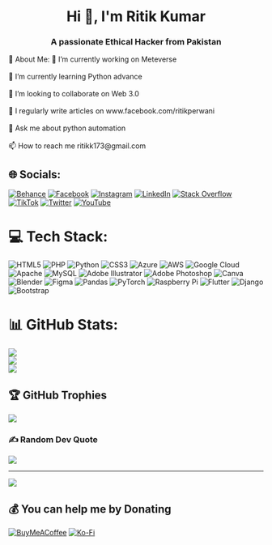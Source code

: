 <h1 align="center">Hi 👋, I'm Ritik Kumar</h1>
<h3 align="center">A passionate Ethical Hacker from Pakistan</h3>
 💫 About Me:
🔭 I’m currently working on Meteverse<br><br>🌱 I’m currently learning Python advance<br><br>👯 I’m looking to collaborate on Web 3.0<br><br>📝 I regularly write articles on www.facebook.com/ritikperwani<br><br>💬 Ask me about python automation<br><br>📫 How to reach me ritikk173@gmail.com


## 🌐 Socials:
[![Behance](https://img.shields.io/badge/Behance-1769ff?logo=behance&logoColor=white)](https://behance.net/its_rituu) [![Facebook](https://img.shields.io/badge/Facebook-%231877F2.svg?logo=Facebook&logoColor=white)](https://facebook.com/its_rituu) [![Instagram](https://img.shields.io/badge/Instagram-%23E4405F.svg?logo=Instagram&logoColor=white)](https://instagram.com/its_rituu) [![LinkedIn](https://img.shields.io/badge/LinkedIn-%230077B5.svg?logo=linkedin&logoColor=white)](https://linkedin.com/in/its_rituu) [![Stack Overflow](https://img.shields.io/badge/-Stackoverflow-FE7A16?logo=stack-overflow&logoColor=white)](https://stackoverflow.com/users/its_rituu) [![TikTok](https://img.shields.io/badge/TikTok-%23000000.svg?logo=TikTok&logoColor=white)](https://tiktok.com/@its_rituu) [![Twitter](https://img.shields.io/badge/Twitter-%231DA1F2.svg?logo=Twitter&logoColor=white)](https://twitter.com/its_rituu) [![YouTube](https://img.shields.io/badge/YouTube-%23FF0000.svg?logo=YouTube&logoColor=white)](https://youtube.com/@its_rituu) 

# 💻 Tech Stack:
![HTML5](https://img.shields.io/badge/html5-%23E34F26.svg?style=flat&logo=html5&logoColor=white) ![PHP](https://img.shields.io/badge/php-%23777BB4.svg?style=flat&logo=php&logoColor=white) ![Python](https://img.shields.io/badge/python-3670A0?style=flat&logo=python&logoColor=ffdd54) ![CSS3](https://img.shields.io/badge/css3-%231572B6.svg?style=flat&logo=css3&logoColor=white) ![Azure](https://img.shields.io/badge/azure-%230072C6.svg?style=flat&logo=azure-devops&logoColor=white) ![AWS](https://img.shields.io/badge/AWS-%23FF9900.svg?style=flat&logo=amazon-aws&logoColor=white) ![Google Cloud](https://img.shields.io/badge/Google%20Cloud-%234285F4.svg?style=flat&logo=google-cloud&logoColor=white) ![Apache](https://img.shields.io/badge/apache-%23D42029.svg?style=flat&logo=apache&logoColor=white) ![MySQL](https://img.shields.io/badge/mysql-%2300f.svg?style=flat&logo=mysql&logoColor=white) ![Adobe Illustrator](https://img.shields.io/badge/adobeillustrator-%23FF9A00.svg?style=flat&logo=adobeillustrator&logoColor=white) ![Adobe Photoshop](https://img.shields.io/badge/adobephotoshop-%2331A8FF.svg?style=flat&logo=adobephotoshop&logoColor=white) ![Canva](https://img.shields.io/badge/Canva-%2300C4CC.svg?style=flat&logo=Canva&logoColor=white) ![Blender](https://img.shields.io/badge/blender-%23F5792A.svg?style=flat&logo=blender&logoColor=white) 	![Figma](https://img.shields.io/badge/figma-%23F24E1E.svg?style=flat&logo=figma&logoColor=white) ![Pandas](https://img.shields.io/badge/pandas-%23150458.svg?style=flat&logo=pandas&logoColor=white) ![PyTorch](https://img.shields.io/badge/PyTorch-%23EE4C2C.svg?style=flat&logo=PyTorch&logoColor=white) ![Raspberry Pi](https://img.shields.io/badge/-RaspberryPi-C51A4A?style=flat&logo=Raspberry-Pi) ![Flutter](https://img.shields.io/badge/Flutter-%2302569B.svg?style=flat&logo=Flutter&logoColor=white) ![Django](https://img.shields.io/badge/django-%23092E20.svg?style=flat&logo=django&logoColor=white) ![Bootstrap](https://img.shields.io/badge/bootstrap-%23563D7C.svg?style=flat&logo=bootstrap&logoColor=white)
# 📊 GitHub Stats:
![](https://github-readme-stats.vercel.app/api?username=itsrituu&theme=algolia&hide_border=false&include_all_commits=true&count_private=true)<br/>
![](https://github-readme-streak-stats.herokuapp.com/?user=itsrituu&theme=algolia&hide_border=false)<br/>
![](https://github-readme-stats.vercel.app/api/top-langs/?username=itsrituu&theme=algolia&hide_border=false&include_all_commits=true&count_private=true&layout=compact)

## 🏆 GitHub Trophies
![](https://github-profile-trophy.vercel.app/?username=itsrituu&theme=gitdimmed&no-frame=false&no-bg=true&margin-w=4)

### ✍️ Random Dev Quote
![](https://quotes-github-readme.vercel.app/api?type=horizontal&theme=radical)

---
[![](https://visitcount.itsvg.in/api?id=itsrituu&icon=4&color=0)](https://visitcount.itsvg.in)

  ## 💰 You can help me by Donating
  [![BuyMeACoffee](https://img.shields.io/badge/Buy%20Me%20a%20Coffee-ffdd00?style=for-the-badge&logo=buy-me-a-coffee&logoColor=black)](https://buymeacoffee.com/itsrituu) [![Ko-Fi](https://img.shields.io/badge/Ko--fi-F16061?style=for-the-badge&logo=ko-fi&logoColor=white)](https://ko-fi.com/its_rituu) 
